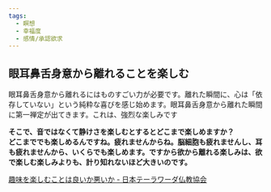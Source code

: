 ```yaml
---
tags:
  - 瞑想
  - 幸福度
  - 感情/承認欲求
---
```

## 眼耳鼻舌身意から離れることを楽しむ

眼耳鼻舌身意から離れるにはものすごい力が必要です。離れた瞬間に、心は「依存していない」という純粋な喜びを感じ始めます。眼耳鼻舌身意から離れた瞬間に第一禅定が出てきます。これは、強烈な楽しみです

**そこで、音ではなくて静けさを楽しむとするとどこまで楽しめますか？  
どこまででも楽しめるんですね。疲れませんからね。脳細胞も疲れませんし、耳も疲れませんから、いくらでも楽しめます。ですから欲から離れる楽しみは、欲で楽しむ楽しみよりも、計り知れないほど大きいのです。**

[趣味を楽しむことは良いか悪いか - 日本テーラワーダ仏教協会](https://j-theravada.com/dhamma/q&a/gimon79/)